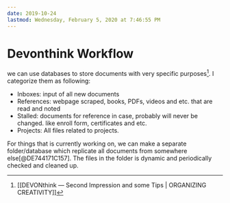 ```yaml
---
date: 2019-10-24
lastmod: Wednesday, February 5, 2020 at 7:46:55 PM
---
```

# Devonthink Workflow

we can use databases to store documents with very specific purposes[^DE744171C157]. I categorize them as following:

* Inboxes: input of all new documents
* References: webpage scraped, books, PDFs, videos and etc. that are read and noted
* Stalled: documents for reference in case, probably will never be changed. like enroll form, certificates and etc.
* Projects: All files related to projects.


For things that is currently working on, we can make a separate folder/database which replicate all documents from somewhere else[@DE744171C157]. The files in the folder is dynamic and periodically checked and cleaned up.


[^DE744171C157]: [[DEVONthink — Second Impression and some Tips | ORGANIZING CREATIVITY]]
